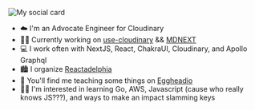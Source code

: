 ![My social card](https://res.cloudinary.com/testing-hooks-upload/image/upload/v1594327700/socials_banner.png)

- :cloud:  I'm an Advocate Engineer for Cloudinary
- 👷‍♂️  Currently working on [use-cloudinary](https://github.com/domitriusclark/use-cloudinary) && [MDNEXT](https://github.com/domitriusclark/mdnext)
- :computer:  I work often with NextJS, React, ChakraUI, Cloudinary, and Apollo Graphql
- :cityscape:  I organize [Reactadelphia](https://meetup.com/reactadelphia)
- :egg:  You'll find me teaching some things on [Eggheadio](https://egghead.io/instructors/domitrius-clark)
- 👨‍🏫   I'm interested in learning Go, AWS, Javascript (cause who really knows JS???), and ways to make an impact slamming keys
